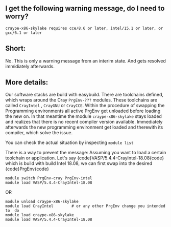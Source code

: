 ## I get the following warning message, do I need to worry?

    craype-x86-skylake requires cce/8.6 or later, intel/15.1 or later, or gcc/6.1 or later

## Short:

No. This is only a warning message from an interim state. And gets
resolved immidiately afterwards.

## More details:

Our software stacks are build with easybuild. There are toolchains
defined, which wraps around the Cray `PrgEnv-???` modules. These
toolchains are called `CrayIntel` , `CrayGNU` or `CrayCCE`. Within the
procedure of swapping the Programming environments all active PrgEnv get
unloaded before loading the new on. In that meantime the module
`craype-x86-skylake` stays loaded and realizes that there is no recent
compiler version available. Immediately afterwards the new programming
environment get loaded and therewith its compiler, which solve the
issue.

You can check the actual situation by inspecting `module list`

There is a way to prevent the message: Assuming you want to load a
certain toolchain or application. Let\'s say
{code}VASP/5.4.4-CrayIntel-18.08{code} which is build with build Intel
18.08, we can first swap into the desired {code}PrgEnv{code}

    module switch PrgEnv-cray PrgEnv-intel
    module load VASP/5.4.4-CrayIntel-18.08

OR

    module unload craype-x86-skylake
    module load CrayIntel        # or any other PrgEnv change you intended to  do
    module load craype-x86-skylake
    module load VASP/5.4.4-CrayIntel-18.08
